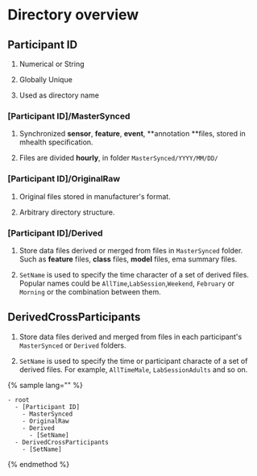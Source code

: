 # Directory overview

## Participant ID

1. Numerical or String

2. Globally Unique

3. Used as directory name

### [Participant ID]/MasterSynced

1. Synchronized **sensor**, **feature**, **event**, **annotation **files, stored in mhealth specification.

2. Files are divided **hourly**, in folder `MasterSynced/YYYY/MM/DD/`

### [Participant ID]/OriginalRaw

1. Original files stored in manufacturer's format.

2. Arbitrary directory structure.



### [Participant ID]/Derived



1. Store data files derived or merged from files in `MasterSynced` folder. Such as **feature** files, **class** files, **model** files, ema summary files.



2. `SetName` is used to specify the time character of a set of derived files. Popular names could be `AllTime`,`LabSession`,`Weekend`, `February` or `Morning` or the combination between them.



## DerivedCrossParticipants



1. Store data files derived and merged from files in each participant's `MasterSynced` or `Derived` folders.



2. `SetName` is used to specify the time or participant characte of a set of derived files. For example, `AllTimeMale`, `LabSessionAdults` and so on.


{% sample lang="" %}
```
- root
  - [Participant ID]
    - MasterSynced
    - OriginalRaw
    - Derived
      - [SetName]
  - DerivedCrossParticipants
    - [SetName]
```



{% endmethod %}